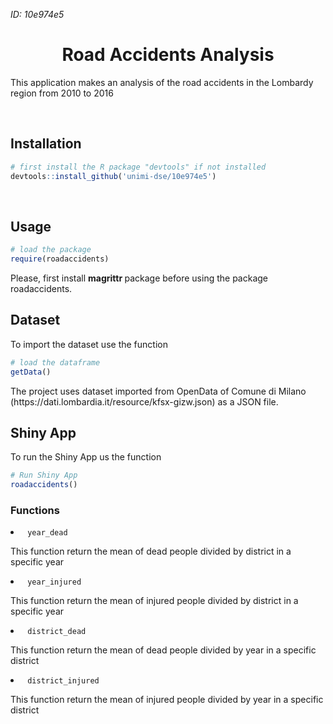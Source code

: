 <i> ID: 10e974e5 </i>

<h1 align="center">Road Accidents Analysis</h1>
<p> This application makes an analysis of the road accidents in the Lombardy region from 2010 to 2016 </p>
<br>

<h2> Installation</h2>

```R
# first install the R package "devtools" if not installed
devtools::install_github('unimi-dse/10e974e5')
```
<br>

<h2> Usage </h2>

```r
# load the package
require(roadaccidents)
``` 

<p> Please, first install <b> magrittr </b> package before using the package roadaccidents.

<h2> Dataset </h2>
<p> To import the dataset use the function </p>

```r
# load the dataframe
getData()
```
<p> The project uses dataset imported from OpenData of Comune di Milano (https://dati.lombardia.it/resource/kfsx-gizw.json) as a JSON file. </p>

<h2> Shiny App </h2>
<p> To run the Shiny App us the function </p>

```r
# Run Shiny App
roadaccidents()
```

<h3> Functions </h3>
<li><code> year_dead</code></li>
<p> This function return the mean of dead people divided by district in a specific year</p>
<li><code> year_injured</code></li>
<p> This function return the mean of injured people divided by district in a specific year</p>
<li><code> district_dead</code></li>
<p> This function return the mean of dead people divided by year in a specific district</p>
<li><code> district_injured</code></li>
<p> This function return the mean of injured people divided by year in a specific district</p>

